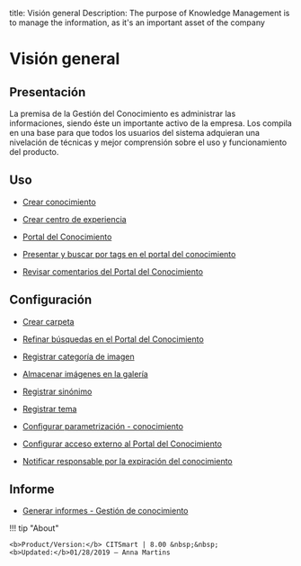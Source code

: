 title: Visión general
Description: The purpose of Knowledge Management is to manage the information, as it's an important asset of the company 
# Visión general

Presentación
----------------

La premisa de la Gestión del Conocimiento es administrar las informaciones, siendo éste un importante activo de la empresa. Los compila en una base para que todos los usuarios del sistema adquieran una nivelación de técnicas y mejor comprensión sobre el uso y funcionamiento del producto.

Uso
-------

- [Crear conocimiento](/es-es/citsmart-platform-8/processes/knowledge/use/create-knowledge.html)

- [Crear centro de experiencia](/es-es/citsmart-platform-8/processes/knowledge/use/create-experience-center.html)

- [Portal del Conocimiento](/es-es/citsmart-platform-8/processes/knowledge/use/knowledge-portal.html)

- [Presentar y buscar por tags en el portal del conocimiento](/es-es/citsmart-platform-8/processes/knowledge/use/display-tags-on-knowledge-portal.html)

- [Revisar comentarios del Portal del Conocimiento](/es-es/citsmart-platform-8/processes/knowledge/use/review-reviews.html)

Configuración
-----------------

- [Crear carpeta](/es-es/citsmart-platform-8/processes/knowledge/configuration/create-folder.html)

- [Refinar búsquedas en el Portal del Conocimiento](/es-es/citsmart-platform-8/processes/knowledge/configuration/refine-search-knowledge-portal.html)

- [Registrar categoría de imagen](/es-es/citsmart-platform-8/processes/knowledge/configuration/register-image-category.html)

- [Almacenar imágenes en la galería](/es-es/citsmart-platform-8/processes/knowledge/configuration/store-images-gallery.html)

- [Registrar sinónimo](/es-es/citsmart-platform-8/processes/knowledge/configuration/register-synonym.html)

- [Registrar tema](/es-es/citsmart-platform-8/processes/knowledge/configuration/register-subject.html)

- [Configurar parametrización - conocimiento](/es-es/citsmart-platform-8/platform-administration/parameters-list/configure-parametrization-knowledge.html)  

- [Configurar acceso externo al Portal del Conocimiento](/es-es/citsmart-platform-8/processes/knowledge/configuration/configure-external-access-knowledge-portal.html)

- [Notificar responsable por la expiración del conocimiento](/es-es/citsmart-platform-8/processes/knowledge/configuration/notify-responsible-knowledge-expiration.html)

Informe
-----------

- [Generar informes - Gestión de conocimiento](/es-es/citsmart-platform-8/processes/knowledge/use/generate-reports-knowledge-management.html)

!!! tip "About"

    <b>Product/Version:</b> CITSmart | 8.00 &nbsp;&nbsp;
    <b>Updated:</b>01/28/2019 – Anna Martins
